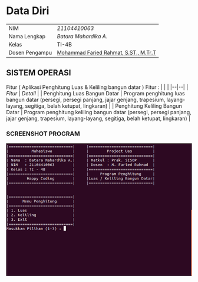 # Data Diri

|  |  |
|--|--|
| NIM | *21104410063* |
| Nama Lengkap | *Batara Mahardika A.* |
| Kelas | TI-4B |
| Dosen Pengampu | [Mohammad Faried Rahmat, S.ST., M.Tr.T](https://github.com/mrhmt80) |

## SISTEM OPERASI
Fitur ( Aplikasi Penghitung Luas & Keliling bangun datar )
Fitur : 
|  |  |
|--|--|
| *Fitur* | *Detail* |
| Penghitung Luas Bangun Datar | Program penghitung luas bangun datar (persegi, persegi panjang, jajar genjang, trapesium, layang-layang, segitiga, belah ketupat, lingkaran) |
| Penghitung Keliling Bangun Datar | Program penghitung keliling bangun datar (persegi, persegi panjang, jajar genjang, trapesium, layang-layang, segitiga, belah ketupat, lingkaran) |

### SCREENSHOT PROGRAM
![Aplikasi Gue](https://github.com/BataraMahardika/UAS-PraktikumSistemOperasi/blob/main/UAS.png)
